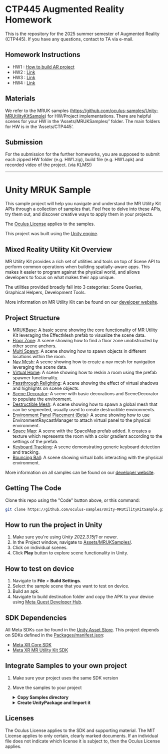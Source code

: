 # CTP445 Augmented Reality Homework
This is the repository for the 2025 summer semester of Augmented Reality (CTP445).
If you have any questions, contact to TA via e-mail.


## Homework Instructions

- HW1 : [How to build AR project](https://docs.google.com/presentation/d/1KhYUMZ-ekOiTczDQdMe_qxdOXDCVgMZeOsZIXw_Eqmk/edit?usp=sharing)
- HW2 : [Link]()
- HW3 : [Link]()
- HW4 : [Link]()


## Materials
We refer to the MRUK samples (https://github.com/oculus-samples/Unity-MRUtilityKitSample) for HW/Project implementations. There are helpful scenes for your HW in the ‘Assets/MRUKSamples/’ folder.
The main folders for HW is in the ‘Assets/CTP445’.


## Submission
For the submission for the further homeworks, you are supposed to submit each zipped HW folder (e.g. HW1.zip), build file (e.g. HW1.apk) and recorded video of the project. (via KLMS!)



--------


# Unity MRUK Sample

This sample project will help you navigate and understand the MR Utility Kit APIs through a collection of samples that. Feel free to delve into these APIs, try them out, and discover creative ways to apply them in your projects.

The [Oculus License](./LICENSE) applies to the samples.

This project was built using the [Unity engine](https://unity.com/download).

## Mixed Reality Utility Kit Overview

MR Utility Kit provides a rich set of utilities and tools on top of Scene API to perform common operations when building spatially-aware apps. This makes it easier to program against the physical world, and allows developers to focus on what makes their app unique.

The utilities provided broadly fall into 3 categories: Scene Queries, Graphical Helpers, Development Tools.

More information on MR Utility Kit can be found on our [developer website](https://developers.meta.com/horizon/documentation/unity/unity-mr-utility-kit-overview/).


## Project Structure

- [MRUKBase](./Assets/MRUKSamples/Basic): A basic scene showing the core functionality of MR Utility Kit leveraging the EffectMesh prefab to visualize the scene data.
- [Floor Zone](./Assets/MRUKSamples/FloorZone): A scene showing how to find a floor zone unobstructed by other scene anchors.
- [Multi Spawn](./Assets/MRUKSamples/MultiSpawn): A scene showing how to spawn objects in different locations within the room.
- [Nav Mesh](./Assets/MRUKSamples/NavMesh): A scene showing how to create a nav mesh for navigation leveraging the scene data.
- [Virtual Home](./Assets/MRUKSamples/VirtualHome): A scene showing how to reskin a room using the prefab spawner functionality.
- [Passthrough Relighting](./Assets/MRUKSamples/PassthroughRelighting): A scene showing the effect of virtual shadows and highlights on scene objects.
- [Scene Decorator](./Assets/MRUKSamples/SceneDecorator): A scene with basic decorations and SceneDecorator to populate the environment.
- [Destructible Mesh](./Assets/MRUKSamples/DestructibleMesh): A scene showing how to spawn a global mesh that can be segmented, usually used to create destructible environments.
- [Environment Panel Placement (Beta)](./Assets/MRUKSamples/Experimental/EnvironmentPanelPlacement): A scene showing how to use EnvironmentRaycastManager to attach virtual panel to the physical environment.
- [Space Map](./Assets/MRUKSamples/SpaceMap): A scene with the SpaceMap prefab added. It creates a texture which represents the room with a color gradient according to the settings of the prefab.
- [Keyboard Tracking](./Assets/MRUKSamples/KeyboardTracker): A scene demonstrating generic keyboard detection and tracking.
- [Bouncing Ball](./Assets/MRUKSamples/BouncingBall): A scene showing virtual balls interacting with the physical environment.

More information on all samples can be found on our [developer website](https://developers.meta.com/horizon/documentation/unity/unity-mr-utility-kit-samples).

## Getting The Code

Clone this repo using the "Code" button above, or this command:
```sh
git clone https://github.com/oculus-samples/Unity-MRUtilityKitSample.git
```

## How to run the project in Unity

1. Make sure you're using  *Unity 2022.3.15f1* or newer.
2. In the Project window, navigate to [Assets/MRUKSamples/](Assets/MRUKSamples).
3. Click on individual scenes.
4. Click **Play** button to explore scene functionality in Unity.

## How to test on device

1. Navigate to **File** > **Build Settings**.
2. Select the sample scene that you want to test on device.
3. Build an apk.
4. Navigate to build destination folder and copy the APK to your device using [Meta Quest Developer Hub](https://developer.oculus.com/documentation/unity/ts-odh-deploy-build/).

## SDK Dependencies

All Meta SDKs can be found in the [Unity Asset Store](https://assetstore.unity.com/publishers/25353).
This project depends on SDKs defined in the [Packages/manifest.json](./Packages/manifest.json):

* [Meta XR Core SDK](https://assetstore.unity.com/packages/tools/integration/meta-xr-core-sdk-269169)
* [Meta XR MR Utility Kit SDK](https://assetstore.unity.com/packages/tools/integration/meta-mr-utility-kit-272450)

## Integrate Samples to your own project

1. Make sure your project uses the same SDK version
2. Move the samples to your project
   <details>
      <summary><b>Copy Samples directory</b></summary>

      + Copy [Assets/MRUKSamples](./Assets/MRUKSamples) directory to your own project
    </details>
    <details>
      <summary><b>Create UnityPackage and Import it</b></summary>

      1. Open Unity-MRUtilityKitSample project in Unity
      2. Right-click on [Assets/MRUKSamples](./Assets/MRUKSamples) and select <i>Export Package...</i>
      3. Save package in an easy location to retrieve
      4. Open your own project (where you want the samples to be added)
      5. Click on <i>Assets->Import Package->Custom Package...</i> from the menu bar
      6. Find the package we saved in step 3 and click <i>Open</i>
    </details>

## Licenses

The Oculus License applies to the SDK and supporting material. The MIT License applies to only certain, clearly marked documents. If an individual file does not indicate which license it is subject to, then the Oculus License applies.
